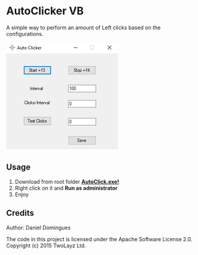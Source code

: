 AutoClicker VB
==================

A simple way to perform an amount of Left clicks based on the configurations.

![Demos](https://github.com/danidomi/AutoClicker/blob/master/screen_auto_clicker.png "Demos")

Usage
-------

1. Download from root folder **[AutoClick.exe!](AutoClick.exe)**
2. Right click on it and **Run as administrator**
3. Enjoy

Credits
-------

Author:  Daniel Domingues

The code in this project is licensed under the Apache Software License 2.0.
<br />
Copyright (c) 2015 TwoLayz Ltd.